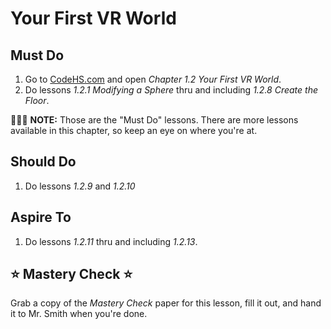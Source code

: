 # Your First VR World

## Must Do

1. Go to [CodeHS.com](https://www.codehs.com) and open _Chapter 1.2 Your First VR World_.
2. Do lessons _1.2.1 Modifying a Sphere_ thru and including _1.2.8 Create the Floor_.

🍎🍎🍎 __NOTE:__ Those are the "Must Do" lessons. There are more lessons available in this chapter, so keep an eye on where you're at.

## Should Do

1. Do lessons _1.2.9_ and _1.2.10_

## Aspire To

1. Do lessons _1.2.11_ thru and including _1.2.13_.

## ⭐ Mastery Check ⭐
Grab a copy of the _Mastery Check_ paper for this lesson, fill it out, and hand it to Mr. Smith when you're done.
